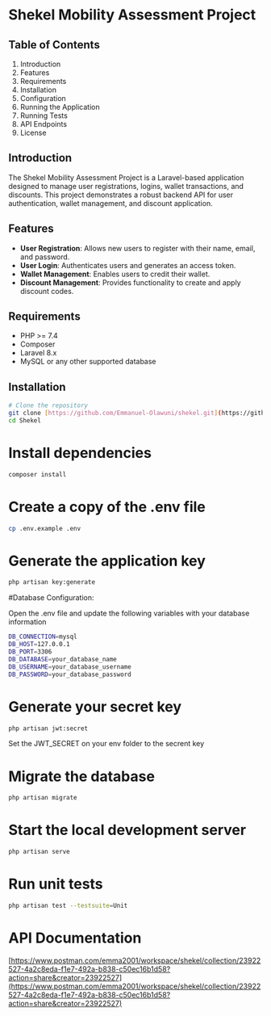 # Shekel Mobility Assessment Project

## Table of Contents

1. Introduction
2. Features
3. Requirements
4. Installation
5. Configuration
6. Running the Application
7. Running Tests
8. API Endpoints
9. License

## Introduction

The Shekel Mobility Assessment Project is a Laravel-based application designed to manage user registrations, logins, wallet transactions, and discounts. This project demonstrates a robust backend API for user authentication, wallet management, and discount application.

## Features

- **User Registration**: Allows new users to register with their name, email, and password.
- **User Login**: Authenticates users and generates an access token.
- **Wallet Management**: Enables users to credit their wallet.
- **Discount Management**: Provides functionality to create and apply discount codes.

## Requirements

- PHP >= 7.4
- Composer
- Laravel 8.x
- MySQL or any other supported database

## Installation

```bash
# Clone the repository
git clone [https://github.com/Emmanuel-Olawuni/shekel.git](https://github.com/Emmanuel-Olawuni/shekel.git)
cd Shekel
```
# Install dependencies
```bash
composer install
```

# Create a copy of the .env file
```bash
cp .env.example .env
```

# Generate the application key
```bash
php artisan key:generate
```

#Database Configuration:

Open the .env file and update the following variables with your database information

```bash
DB_CONNECTION=mysql
DB_HOST=127.0.0.1
DB_PORT=3306
DB_DATABASE=your_database_name
DB_USERNAME=your_database_username
DB_PASSWORD=your_database_password
 ```
# Generate your secret key

```bash
php artisan jwt:secret
```

Set the JWT_SECRET on your env folder to the secrent key

# Migrate the database

```bash
php artisan migrate
```

# Start the local development server
```bash
php artisan serve
```

# Run unit tests
```bash
php artisan test --testsuite=Unit
```

# API Documentation
[https://www.postman.com/emma2001/workspace/shekel/collection/23922527-4a2c8eda-f1e7-492a-b838-c50ec16b1d58?action=share&creator=23922527](https://www.postman.com/emma2001/workspace/shekel/collection/23922527-4a2c8eda-f1e7-492a-b838-c50ec16b1d58?action=share&creator=23922527)



